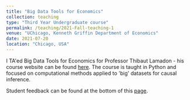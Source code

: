 ```yaml
---
title: "Big Data Tools for Economics"
collection: teaching
type: "Third Year Undergraduate course"
permalink: /teaching/2021-Fall-teaching-1
venue: "UChicago, Kenneth Griffin Department of Economics"
date: 2021-07-20
location: "Chicago, USA"
---
```


I TA'ed Big Data Tools for Economics for Professor Thibaut Lamadon - his course website can be found 
[here](http://econ21340.lamadon.com/). The course is taught in Python and focused 
on computational methods applied to 'big' datasets for causal inference.

Student feedback can be found at the bottom of this [page](http://EdJeeOnGitHub.github.io/files/teaching-reviews/2021-big-data-in-econ.pdf).